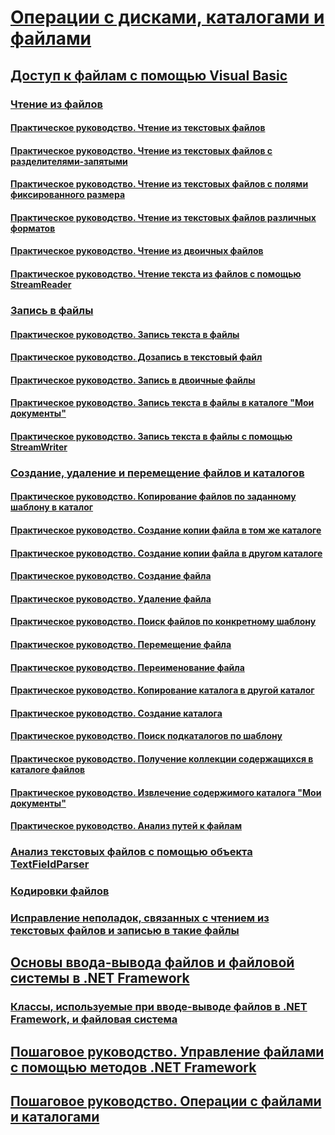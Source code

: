 # [Операции с дисками, каталогами и файлами](processing.md)
## [Доступ к файлам с помощью Visual Basic](file-access.md)
### [Чтение из файлов](reading-from-files.md)
#### [Практическое руководство. Чтение из текстовых файлов](how-to-read-from-text-files.md)
#### [Практическое руководство. Чтение из текстовых файлов с разделителями-запятыми](how-to-read-from-comma-delimited-text-files.md)
#### [Практическое руководство. Чтение из текстовых файлов с полями фиксированного размера](how-to-read-from-fixed-width-text-files.md)
#### [Практическое руководство. Чтение из текстовых файлов различных форматов](how-to-read-from-text-files-with-multiple-formats.md)
#### [Практическое руководство. Чтение из двоичных файлов](how-to-read-from-binary-files.md)
#### [Практическое руководство. Чтение текста из файлов с помощью StreamReader](how-to-read-text-from-files-with-a-streamreader.md)
### [Запись в файлы](writing-to-files.md)
#### [Практическое руководство. Запись текста в файлы](how-to-write-text-to-files.md)
#### [Практическое руководство. Дозапись в текстовый файл](how-to-append-to-text-files.md)
#### [Практическое руководство. Запись в двоичные файлы](how-to-write-to-binary-files.md)
#### [Практическое руководство. Запись текста в файлы в каталоге "Мои документы"](how-to-write-text-to-files-in-the-my-documents-directory.md)
#### [Практическое руководство. Запись текста в файлы с помощью StreamWriter](how-to-write-text-to-files-with-a-streamwriter.md)
### [Создание, удаление и перемещение файлов и каталогов](creating-deleting-and-moving-files-and-directories.md)
#### [Практическое руководство. Копирование файлов по заданному шаблону в каталог](how-to-copy-files-with-a-specific-pattern-to-a-directory.md)
#### [Практическое руководство. Создание копии файла в том же каталоге](how-to-create-a-copy-of-a-file-in-the-same-directory.md)
#### [Практическое руководство. Создание копии файла в другом каталоге](how-to-create-a-copy-of-a-file-in-a-different-directory.md)
#### [Практическое руководство. Создание файла](how-to-create-a-file.md)
#### [Практическое руководство. Удаление файла](how-to-delete-a-file.md)
#### [Практическое руководство. Поиск файлов по конкретному шаблону](how-to-find-files-with-a-specific-pattern.md)
#### [Практическое руководство. Перемещение файла](how-to-move-a-file.md)
#### [Практическое руководство. Переименование файла](how-to-rename-a-file.md)
#### [Практическое руководство. Копирование каталога в другой каталог](how-to-copy-a-directory-to-another-directory.md)
#### [Практическое руководство. Создание каталога](how-to-create-a-directory.md)
#### [Практическое руководство. Поиск подкаталогов по шаблону](how-to-find-subdirectories-with-a-specific-pattern.md)
#### [Практическое руководство. Получение коллекции содержащихся в каталоге файлов](how-to-get-the-collection-of-files-in-a-directory.md)
#### [Практическое руководство. Извлечение содержимого каталога "Мои документы"](how-to-retrieve-the-contents-of-the-my-documents-directory.md)
#### [Практическое руководство. Анализ путей к файлам](how-to-parse-file-paths.md)
### [Анализ текстовых файлов с помощью объекта TextFieldParser](parsing-text-files-with-the-textfieldparser-object.md)
### [Кодировки файлов](file-encodings.md)
### [Исправление неполадок, связанных с чтением из текстовых файлов и записью в такие файлы](troubleshooting-reading-from-and-writing-to-text-files.md)
## [Основы ввода-вывода файлов и файловой системы в .NET Framework](basics-of-net-framework-file-io-and-the-file-system.md)
### [Классы, используемые при вводе-выводе файлов в .NET Framework, и файловая система](classes-used-in-net-framework-file-io-and-the-file-system.md)
## [Пошаговое руководство. Управление файлами с помощью методов .NET Framework](walkthrough-manipulating-files-by-using-net-framework-methods.md)
## [Пошаговое руководство. Операции с файлами и каталогами](walkthrough-manipulating-files-and-directories.md)

